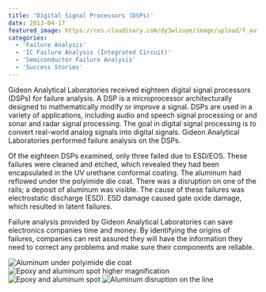 ```yaml
---
title: 'Digital Signal Processors (DSPs)'
date: 2013-04-17
featured_image: https://res.cloudinary.com/dy3wlzuye/image/upload/f_auto,c_scale,w_250/v1/GideonLabs/Aluminum-under-polyimide-die-coat.jpg
categories:
  - 'Failure Analysis'
  - 'IC Failure Analysis (Integrated Circuit)'
  - 'Semiconductor Failure Analysis'
  - 'Success Stories'
---
```


Gideon Analytical Laboratories received eighteen digital signal processors (DSPs) for failure analysis. A DSP is a microprocessor architecturally designed to mathematically modify or improve a signal. DSPs are used in a variety of applications, including audio and speech signal processing or and sonar and radar signal processing. The goal in digital signal processing is to convert real-world analog signals into digital signals. Gideon Analytical Laboratories performed failure analysis on the DSPs.

Of the eighteen DSPs examined, only three failed due to ESD/EOS. These failures were cleaned and etched, which revealed they had been encapsulated in the UV urethane conformal coating. The aluminum had reflowed under the polyimide die coat. There was a disruption on one of the rails; a deposit of aluminum was visible. The cause of these failures was electrostatic discharge (ESD). ESD damage caused gate oxide damage, which resulted in latent failures.

Failure analysis provided by Gideon Analytical Laboratories can save electronics companies time and money. By identifying the origins of failures, companies can rest assured they will have the information they need to correct any problems and make sure their components are reliable.

![Aluminum under polyimide die coat](https://res.cloudinary.com/dy3wlzuye/image/upload/f_auto,c_scale,w_300/GideonLabs/Aluminum-under-polyimide-die-coat.jpg 'Aluminum under polyimide die coat')
![Epoxy and aluminum spot higher magnification](https://res.cloudinary.com/dy3wlzuye/image/upload/f_auto,c_scale,w_300/GideonLabs/epoxy-and-aluminum-spot-higher-magification.jpg 'Epoxy and aluminum spot higher magnification')
![Epoxy and aluminum spot](https://res.cloudinary.com/dy3wlzuye/image/upload/f_auto,c_scale,w_300/GideonLabs/epoxy-and-aluminum-spot.jpg 'Epoxy and aluminum spot')
![Aluminum disruption on the line](https://res.cloudinary.com/dy3wlzuye/image/upload/f_auto,c_scale,w_300/GideonLabs/aluminum-disruption-on-the-line.jpg 'Aluminum disruption on the line')
